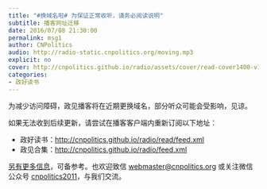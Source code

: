 ```yaml
---
title: "#换域名啦# 为保证正常收听，请务必阅读说明"
subtitle: 播客网址迁移
date: 2016/07/08 21:30:00
permalink: msg1
author: CNPolitics
audio: http://radio-static.cnpolitics.org/moving.mp3
explicit: no
cover: http://cnpolitics.github.io/radio/assets/cover/read-cover1400-v1.0.jpg
categories:
- 政好读书
---
```


为减少访问障碍，政见播客将在近期更换域名，部分听众可能会受影响，见谅。

如果无法收到后续更新，请尝试在播客客户端内重新订阅以下地址：

- 政好读书：<http://cnpolitics.github.io/radio/read/feed.xml>
- 政见合集：<http://cnpolitics.github.io/radio/feed.xml>

[另有更多信息][url-moving]，可备参考。也欢迎致信 <webmaster@cnpolitics.org> 或关注微信公众号 [cnpolitics2011][wechat-qrcode]，与我们交流。

[url-moving]: https://github.com/cnpolitics/radio/wiki/url-moving
[wechat-qrcode]: http://open.weixin.qq.com/qr/code/?username=cnpolitics2011
